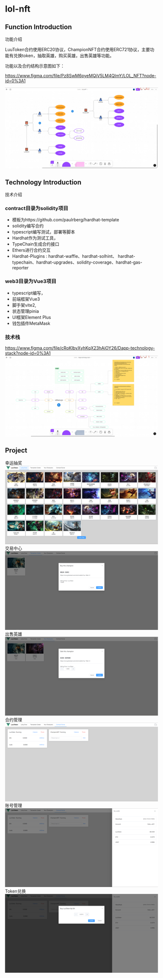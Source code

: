 # lol-nft

## Function Introduction
功能介绍

LuuToken合约使用ERC20协议，ChampionNFT合约使用ERC721协议，主要功能有兑换token，抽取英雄，购买英雄，出售英雄等功能。

功能以及合约结构示意图如下：

https://www.figma.com/file/Pz8SwM6pyeMQjV5LM4QlmY/LOL_NFT?node-id=0%3A1

![](introduce/function.png)

## Technology Introduction
技术介绍
### contract目录为solidity项目
- 模板为https://github.com/paulrberg/hardhat-template
- solidity编写合约
- typescript编写测试，部署等脚本
- Hardhat作为测试工具，
- TypeChain生成合约接口
- Ethers进行合约交互
- Hardhat-Plugins : hardhat-waffle、hardhat-solhint、 hardhat-typechain、hardhat-upgrades、solidity-coverage、hardhat-gas-reporter

### web3目录为Vue3项目
- typescript编写，
- 前端框架Vue3
- 脚手架vite2,
- 状态管理pinia
- UI框架Element Plus
- 钱包插件MetaMask

### 技术栈
https://www.figma.com/file/cRoKlbvXyhKqX23hAiOY26/Dapp-technology-stack?node-id=0%3A1
![](introduce/technology.png)

## Project 
幸运抽奖
![](introduce/project01.png)
交易中心
![](introduce/project02.png)
出售英雄
![](introduce/project03.png)
合约管理
![](introduce/project04.png)
账号管理
![](introduce/project05.png)
Token兑换
![](introduce/project06.png)
